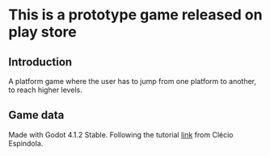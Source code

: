 # This is a prototype game released on play store

## Introduction

A platform game where the user has to jump from one platform to another, to reach higher levels.

## Game data

Made with Godot 4.1.2 Stable.
Following the tutorial [link](https://www.youtube.com/playlist?list=PL-oJEh-N3A3Q4OmY2sqabcBusWDBg7UE2) from Clécio Espindola.